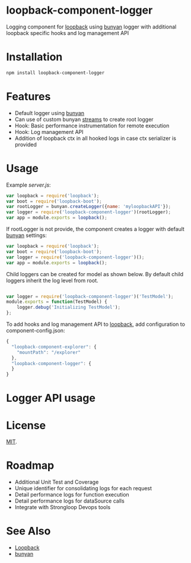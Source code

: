# loopback-component-logger

Logging component for [loopback] using [bunyan] logger with additional loopback specific hooks and log management API

# Installation

```sh
npm install loopback-component-logger
```

# Features

- Default logger using [bunyan]
- Can use of custom bunyan [streams] to create root logger
- Hook: Basic performance instrumentation for remote execution
- Hook: Log management API
- Addition of loopback ctx in all hooked logs in case ctx serializer is provided

# Usage

Example _server.js_:

```js
var loopback = require('loopback');
var boot = require('loopback-boot');
var rootLogger = bunyan.createLogger({name: 'myloopbackAPI'});
var logger = require('loopback-component-logger')(rootLogger);
var app = module.exports = loopback();

```

If rootLogger is not provide, the component creates a logger with default
 [bunyan] settings:

```js
var loopback = require('loopback');
var boot = require('loopback-boot');
var logger = require('loopback-component-logger')();
var app = module.exports = loopback();

```

Child loggers can be created for model as shown below. By default child loggers
inherit the log level from root.

```js

var logger = require('loopback-component-logger')('TestModel');
module.exports = function(TestModel) {
    logger.debug('Initializing TestModel');
};

```

To add hooks and log management API to [loopback], add configuration to component-config.json:

```js
{
  "loopback-component-explorer": {
    "mountPath": "/explorer"
  },
  "loopback-component-logger": {
  }
}

```

# Logger API usage


# License

[MIT](./LICENSE).

# Roadmap
- Additional Unit Test and Coverage
- Unique identifier for consolidating logs for each request
- Detail performance logs for function execution
- Detail performance logs for dataSource calls
- Integrate with Strongloop Devops tools


# See Also


- [Loopback][loopback]
- [bunyan][bunyan]

[bunyan]: https://github.com/trentm/node-bunyan
[loopback]: http://loopback.io
[streams]: https://github.com/trentm/node-bunyan#streams
